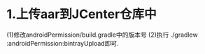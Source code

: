 # 1.上传aar到JCenter仓库中
  (1)修改androidPermission/build.gradle中的版本号
  (2)执行 ./gradlew :androidPermission:bintrayUpload即可.